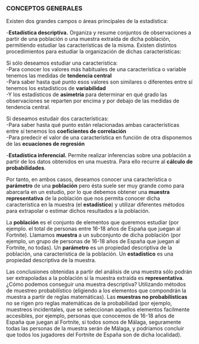 ### CONCEPTOS GENERALES ###

Existen dos grandes campos o áreas principales de la estadística:  
  
  -**Estadística descriptiva.** Organiza y resume conjuntos de observaciones a partir de una población o una muestra extraída de dicha población, permitiendo estudiar las características de la misma. Existen distintos procedimientos para estudiar la organización de dichas características:  

  Si sólo deseamos estudiar una característica:  
    -Para conocer los valores más habituales de una característica o variable tenemos las medidas de **tendencia central**  
    -Para saber hasta qué punto esos valores son similares o diferentes entre sí tenemos los estadísticos de **variabilidad**  
    -Y los estadísticos de **asimetría** para determinar en qué grado las observaciones se reparten por encima y por debajo de las medidas de tendencia central.  
      
  Si deseamos estudair dos características:  
    -Para saber hasta qué punto están relacionadas ambas características entre sí tenemos los **coeficientes de correlación**  
    -Para predecir el valor de una característica en función de otra disponemos de las **ecuaciones de regresión**
     
       
       
  
-**Estadística inferencial.** Permite realizar inferencias sobre una población a partir de los datos obtenidos en una muestra. Para ello recurre al **cálculo de probabilidades**.  
     
       
       
Por tanto, en ambos casos, deseamos conocer una característica o **parámetro** de una **población** pero ésta suele ser muy grande como para abarcarla en un estudio, por lo que debemos obtener una **muestra representativa** de la población que nos permita conocer dicha característica en la muestra (el **estadístico**) y utilizar diferentes métodos para extrapolar o estimar dichos resultados a la población.
  
La **población** es el conjunto de elementos que queremos estudiar (por ejemplo. el total de personas entre 16-18 años de España que juegan al Fortnite).
Llamamos **muestra** a un subconjunto de dicha población (por ejemplo, un grupo de personas de 16-18 años de España que juegan al Fortnite, no todas).
Un **parámetro** es un propiedad descriptiva de la población, una característica de la población.
Un **estadístico** es una propiedad descriptiva de la muestra.
  
    
    
Las conclusiones obtenidas a partir del análisis de una muestra sólo podrán ser extrapoladas a la población si la muestra extraída es **representativa**. 
¿Cómo podemos conseguir una muestra descriptiva? Utilizando métodos de muestreo probabilístico (eligiendo a los elementos que compondrán la muestra a partir de reglas matemáticas). Las **muestras no probabilísticas** no se rigen pro reglas matemáticas de la probabilidad (por ejemplo, muestreos incidentales, que se seleccionan aquellos elementos facilmente accesibles, por ejemplo, personas que conocemos de 16-18 años de España que juegan al Fortnite, si todos somos de Málaga, seguramente todas las personas de la muestra serán de Málaga, y podríamos concluir que todos los jugadores del Fortnite de España son de dicha localidad).



